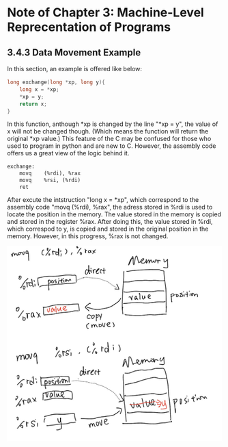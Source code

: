 # Note of Chapter 3: Machine-Level Reprecentation of Programs

## 3.4.3 Data Movement Example

In this section, an example is offered like below:

```C
long exchange(long *xp, long y){
    long x = *xp;
    *xp = y;
    return x;
}
```

In this function, anthough *xp is changed by the line "*xp = y", 
the value of x will not be changed though. (Which means the function will 
return the original *xp value.) This feature of the C may be confused for
those who used to program in python and are new to C. However, the 
assembly code offers us a great view of the logic behind it.

```
exchange:
    movq    (%rdi), %rax
    movq    %rsi, (%rdi)
    ret
```

After excute the intstruction "long x = *xp", which correspond to the 
assembly code "movq    (%rdi), %rax", the adress stored in %rdi is used to
locate the position in the memory. The value stored in the memory is copied
and stored in the register %rax. After doing this, the value stored in %rdi,
which correspod to y, is copied and stored in the original position in the 
memory. However, in this progress, %rax is not changed.

![Progress](Image/Fig3_1.jpg "Value-unchange progress")